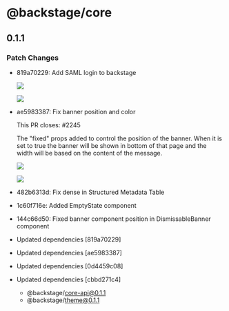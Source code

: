 # @backstage/core

## 0.1.1
### Patch Changes

- 819a70229: Add SAML login to backstage
  
  ![](https://user-images.githubusercontent.com/872486/92251660-bb9e3400-eeff-11ea-86fe-1f2a0262cd31.png)
  
  ![](https://user-images.githubusercontent.com/872486/93851658-1a76f200-fce3-11ea-990b-26ca1a327a15.png)
- ae5983387: Fix banner position and color
  
  This PR closes: #2245
  
  The "fixed" props added to control the position of the banner. When it is set to true the banner will be shown in bottom of that page and the width will be based on the content of the message.
  
  ![](https://user-images.githubusercontent.com/15106494/93765685-999df480-fc15-11ea-8fa5-11cac5836cf1.png)
  
  ![](https://user-images.githubusercontent.com/15106494/93765697-9e62a880-fc15-11ea-92af-b6a7fee4bb21.png)
- 482b6313d: Fix dense in Structured Metadata Table
- 1c60f716e: Added EmptyState component
- 144c66d50: Fixed banner component position in DismissableBanner component
- Updated dependencies [819a70229]
- Updated dependencies [ae5983387]
- Updated dependencies [0d4459c08]
- Updated dependencies [cbbd271c4]
  - @backstage/core-api@0.1.1
  - @backstage/theme@0.1.1
